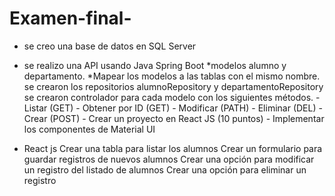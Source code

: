# Examen-final-
 - se creo una base de datos en SQL Server  
 - se realizo una API usando Java Spring Boot 
 *modelos alumno y departamento.
  *Mapear los modelos a las tablas con el mismo nombre. 
se crearon los repositorios alumnoRepository y departamentoRepository
se crearon controlador para cada modelo con los siguientes métodos.
        - Listar (GET)
        - Obtener por ID (GET)
        - Modificar (PATH)
        - Eliminar (DEL)
        - Crear (POST)
        - Crear un proyecto en React JS (10 puntos)
        - Implementar los componentes de Material UI

- React js
Crear una tabla para listar los alumnos
Crear un formulario para guardar registros de nuevos alumnos
Crear una opción para modificar un registro del listado de alumnos
Crear una opción para eliminar un registro
